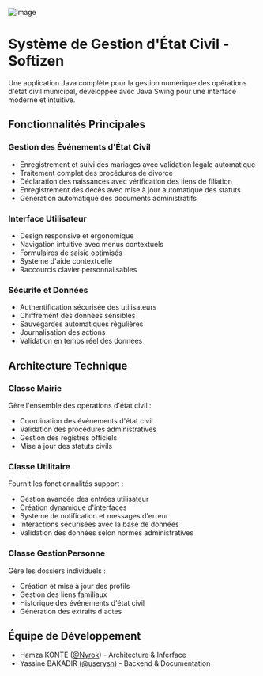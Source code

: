 ![image](https://github.com/user-attachments/assets/a5acf042-4aea-4873-b7fc-aa615d6a00ab)

# Système de Gestion d'État Civil - Softizen

Une application Java complète pour la gestion numérique des opérations d'état civil municipal, développée avec Java Swing pour une interface moderne et intuitive.

## Fonctionnalités Principales

### Gestion des Événements d'État Civil
- Enregistrement et suivi des mariages avec validation légale automatique
- Traitement complet des procédures de divorce
- Déclaration des naissances avec vérification des liens de filiation
- Enregistrement des décès avec mise à jour automatique des statuts
- Génération automatique des documents administratifs

### Interface Utilisateur
- Design responsive et ergonomique
- Navigation intuitive avec menus contextuels
- Formulaires de saisie optimisés
- Système d'aide contextuelle
- Raccourcis clavier personnalisables

### Sécurité et Données
- Authentification sécurisée des utilisateurs
- Chiffrement des données sensibles
- Sauvegardes automatiques régulières
- Journalisation des actions
- Validation en temps réel des données

## Architecture Technique

### Classe Mairie
Gère l'ensemble des opérations d'état civil :
- Coordination des événements d'état civil
- Validation des procédures administratives
- Gestion des registres officiels
- Mise à jour des statuts civils

### Classe Utilitaire
Fournit les fonctionnalités support :
- Gestion avancée des entrées utilisateur
- Création dynamique d'interfaces
- Système de notification et messages d'erreur
- Interactions sécurisées avec la base de données
- Validation des données selon normes administratives

### Classe GestionPersonne
Gère les dossiers individuels :
- Création et mise à jour des profils
- Gestion des liens familiaux
- Historique des événements d'état civil
- Génération des extraits d'actes


## Équipe de Développement
- Hamza KONTE ([@Nyrok](https://github.com/Nyrok)) - Architecture & Inferface
- Yassine BAKADIR ([@userysn](https://github.com/userysn)) - Backend & Documentation
